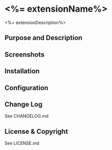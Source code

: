 # <%= extensionName%>
<%= extensionDescription%>

## Purpose and Description

## Screenshots

## Installation

## Configuration

## Change Log

See CHANGELOG.md

## License & Copyright

See LICENSE.md
